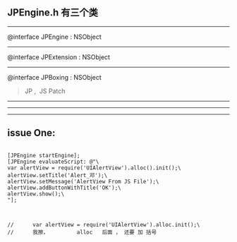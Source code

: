 
## JPEngine.h  有三个类



<hr>

@interface JPEngine : NSObject

<hr>


@interface JPExtension : NSObject


<hr>


@interface JPBoxing : NSObject



> JP ,               JS           Patch


<hr>

<hr>

<hr>


## issue One:


```

[JPEngine startEngine];
[JPEngine evaluateScript: @"\
var alertView = require('UIAlertView').alloc().init();\
alertView.setTitle('Alert_邓');\
alertView.setMessage('AlertView From JS File');\
alertView.addButtonWithTitle('OK');\
alertView.show();\
"];



//      var alertView = require('UIAlertView').alloc.init();\
//      我擦，         alloc   后面 ， 还要 加 括号



```






